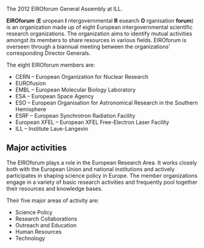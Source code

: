 The 2012 EIROforum General Assembly at ILL.

**EIROforum** (**E** uropean **I** ntergovernmental **R** esearch **O**
rganisation **forum**) is an organization made up of eight European
intergovernmental scientific research organizations. The organization aims to
identify mutual activities amongst its members to share resources in various
fields. EIROforum is overseen through a biannual meeting between the
organizations' corresponding Director Generals.

The eight EIROforum members are:

  * CERN – European Organization for Nuclear Research
  * EUROfusion
  * EMBL – European Molecular Biology Laboratory
  * ESA – European Space Agency
  * ESO – European Organisation for Astronomical Research in the Southern Hemisphere
  * ESRF – European Synchrotron Radiation Facility
  * European XFEL – European XFEL Free-Electron Laser Facility
  * ILL – Institute Laue-Langevin

## Major activities

The EIROforum plays a role in the European Research Area. It works closely
both with the European Union and national institutions and actively
participates in shaping science policy in Europe. The member organizations
engage in a variety of basic research activities and frequently pool together
their resources and knowledge bases.

Their five major areas of activity are:

  * Science Policy
  * Research Collaborations
  * Outreach and Education
  * Human Resources
  * Technology